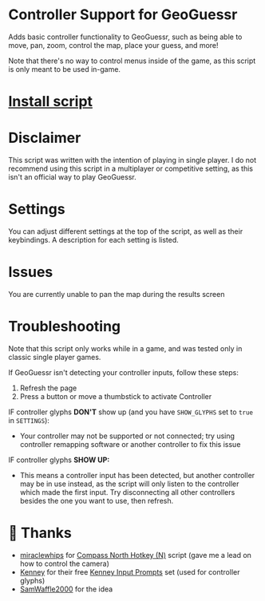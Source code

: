 # Controller Support for GeoGuessr

Adds basic controller functionality to GeoGuessr, such as being able to move, pan, zoom, control the map, place your guess, and more!

Note that there's no way to control menus inside of the game, as this script is only meant to be used in-game.

# <b>[Install script](https://raw.githubusercontent.com/Rawblocky/geoguessr-controller-support/refs/heads/main/main.user.js)</b>

# Disclaimer

This script was written with the intention of playing in single player. I do not recommend using this script in a multiplayer or competitive setting, as this isn't an official way to play GeoGuessr.

# Settings

You can adjust different settings at the top of the script, as well as their keybindings. A description for each setting is listed.

# Issues

You are currently unable to pan the map during the results screen

# Troubleshooting

Note that this script only works while in a game, and was tested only in classic single player games.

If GeoGuessr isn't detecting your controller inputs, follow these steps:

1. Refresh the page
2. Press a button or move a thumbstick to activate Controller

IF controller glyphs **DON'T** show up (and you have `SHOW_GLYPHS` set to `true` in `SETTINGS`):

- Your controller may not be supported or not connected; try using controller remapping software or another controller to fix this issue

IF controller glyphs **SHOW UP:**

- This means a controller input has been detected, but another controller may be in use instead, as the script will only listen to the controller which made the first input. Try disconnecting all other controllers besides the one you want to use, then refresh.

# 💖 Thanks

- [miraclewhips](https://miraclewhips.dev) for [Compass North Hotkey (N)](https://miraclewhips.dev/#compass-north) script (gave me a lead on how to control the camera)
- [Kenney](https://kenney.nl/) for their free [Kenney Input Prompts](https://kenney.nl/assets/input-prompts) set (used for controller glyphs)
- [SamWaffle2000](https://twitch.tv/SamWaffle2000) for the idea
